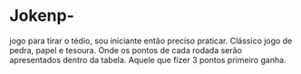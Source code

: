 # Jokenp-
jogo para tirar o tédio, sou iniciante então preciso praticar.
Clássico jogo de pedra, papel e tesoura. Onde os pontos de cada rodada
serão apresentados dentro da tabela. Aquele que fizer 3 pontos primeiro ganha.
